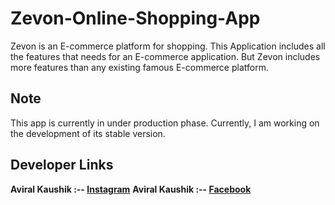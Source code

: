 # Zevon-Online-Shopping-App
Zevon is an E-commerce platform for shopping. This Application includes all the features that needs for an E-commerce application. But Zevon includes more features than any existing famous E-commerce platform.

## Note
This app is currently in under production phase. Currently, I am working on the development of its stable version.

## Developer Links

**Aviral Kaushik :-- [Instagram](https://www.instagram.com/aviral_3101/)**
**Aviral Kaushik :-- [Facebook](https://www.facebook.com/aviral.kaushik.16)**
